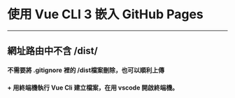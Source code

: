 # 使用 Vue CLI 3 嵌入 GitHub Pages 
---
## 網址路由中不含 /dist/ 

#### **不需要將 .gitignore 裡的 /dist檔案刪除，也可以順利上傳**
#### + 用終端機執行 Vue Cli 建立檔案，在用 vscode 開啟終端機。 
